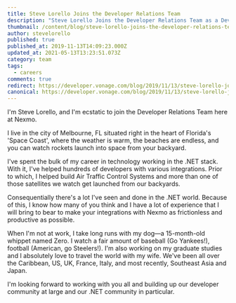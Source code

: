 ```yaml
---
title: Steve Lorello Joins the Developer Relations Team
description: "Steve Lorello Joins the Developer Relations Team as a Developer Advocate "
thumbnail: /content/blog/steve-lorello-joins-the-developer-relations-team-dr/IMG_8331.jpeg
author: stevelorello
published: true
published_at: 2019-11-13T14:09:23.000Z
updated_at: 2021-05-13T13:23:51.073Z
category: team
tags:
  - careers
comments: true
redirect: https://developer.vonage.com/blog/2019/11/13/steve-lorello-joins-the-developer-relations-team-dr
canonical: https://developer.vonage.com/blog/2019/11/13/steve-lorello-joins-the-developer-relations-team-dr
---
```

I'm Steve Lorello, and I'm ecstatic to join the Developer Relations Team here at Nexmo.

I live in the city of Melbourne, FL situated right in the heart of Florida's 'Space Coast', where the weather is warm, the beaches are endless, and you can watch rockets launch into space from your backyard.

I've spent the bulk of my career in technology working in the .NET stack. With it, I've helped hundreds of developers with various integrations. Prior to which, I helped build Air Traffic Control Systems and more than one of those satellites we watch get launched from our backyards.

Consequentially there's a lot I've seen and done in the .NET world. Because of this, I know how many of you think and I have a lot of experience that I will bring to bear to make your integrations with Nexmo as frictionless and productive as possible.

When I'm not at work, I take long runs with my dog—a 15-month-old whippet named Zero. I watch a fair amount of baseball (Go Yankees!), football (American, go Steelers!). I'm also working on my graduate studies and I absolutely love to travel the world with my wife. We've been all over the Caribbean, US, UK, France, Italy, and most recently, Southeast Asia and Japan.

I'm looking forward to working with you all and building up our developer community at large and our .NET community in particular.